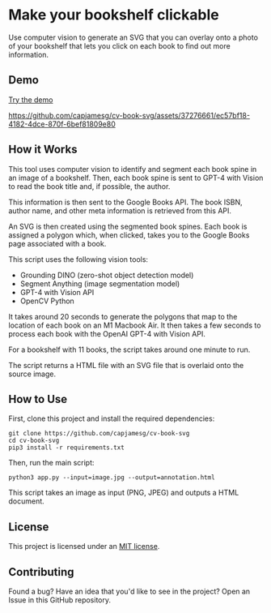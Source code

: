 # Make your bookshelf clickable

Use computer vision to generate an SVG that you can overlay onto a photo of your bookshelf that lets you click on each book to find out more information.

## Demo

[Try the demo](https://capjamesg.github.io/cv-book-svg/annotations.html)

https://github.com/capjamesg/cv-book-svg/assets/37276661/ec57bf18-4182-4dce-870f-6bef81809e80

## How it Works

This tool uses computer vision to identify and segment each book spine in an image of a bookshelf. Then, each book spine is sent to GPT-4 with Vision to read the book title and, if possible, the author.

This information is then sent to the Google Books API. The book ISBN, author name, and other meta information is retrieved from this API.

An SVG is then created using the segmented book spines. Each book is assigned a polygon which, when clicked, takes you to the Google Books page associated with a book.

This script uses the following vision tools:

- Grounding DINO (zero-shot object detection model)
- Segment Anything (image segmentation model)
- GPT-4 with Vision API
- OpenCV Python

It takes around 20 seconds to generate the polygons that map to the location of each book on an M1 Macbook Air. It then takes a few seconds to process each book with the OpenAI GPT-4 with Vision API.

For a bookshelf with 11 books, the script takes around one minute to run.

The script returns a HTML file with an SVG file that is overlaid onto the source image.

## How to Use

First, clone this project and install the required dependencies:

```
git clone https://github.com/capjamesg/cv-book-svg
cd cv-book-svg
pip3 install -r requirements.txt
```

Then, run the main script:

```
python3 app.py --input=image.jpg --output=annotation.html
```

This script takes an image as input (PNG, JPEG) and outputs a HTML document.

## License

This project is licensed under an [MIT license](LICENSE).

## Contributing

Found a bug? Have an idea that you'd like to see in the project? Open an Issue in this GitHub repository.
